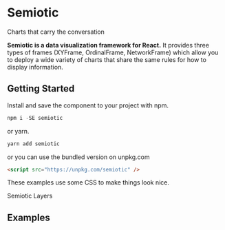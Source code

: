 # Semiotic

Charts that carry the conversation

**Semiotic is a data visualization framework for React.**
It provides three types of frames (XYFrame, OrdinalFrame, NetworkFrame) which allow you to deploy a wide variety of charts that share the same rules for how to display information.

## Getting Started

Install and save the component to your project with npm.

```js
npm i -SE semiotic
```

or yarn.

```js
yarn add semiotic
```

or you can use the bundled version on unpkg.com

```html
<script src="https://unpkg.com/semiotic" />
```

These examples use some CSS to make things look nice.

Semiotic Layers

## Examples
